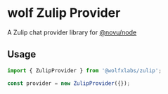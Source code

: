 # wolf Zulip Provider

A Zulip chat provider library for [@novu/node](https://github.com/tecklens/tk-wolf/)

## Usage

```javascript
import { ZulipProvider } from '@wolfxlabs/zulip';

const provider = new ZulipProvider({});
```
